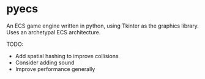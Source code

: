 # pyecs
An ECS game engine written in python, using Tkinter as the graphics library.
Uses an archetypal ECS architecture.

TODO:
- Add spatial hashing to improve collisions
- Consider adding sound
- Improve performance generally
